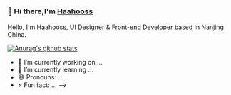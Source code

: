 # 
### 👋 Hi there,I'm [Haahooss](超链接地址 "https://github.com/Haahooss")

Hello, I'm Haahooss, UI Designer & Front-end Developer based in Nanjing China.

[![Anurag's github stats](https://github-readme-stats.vercel.app/api?username=Haahooss)](https://github.com/anuraghazra/github-readme-stats)

- 🔭 I’m currently working on ...
- 🌱 I’m currently learning ...
- 😄 Pronouns: ...
- ⚡ Fun fact: ...
-->
